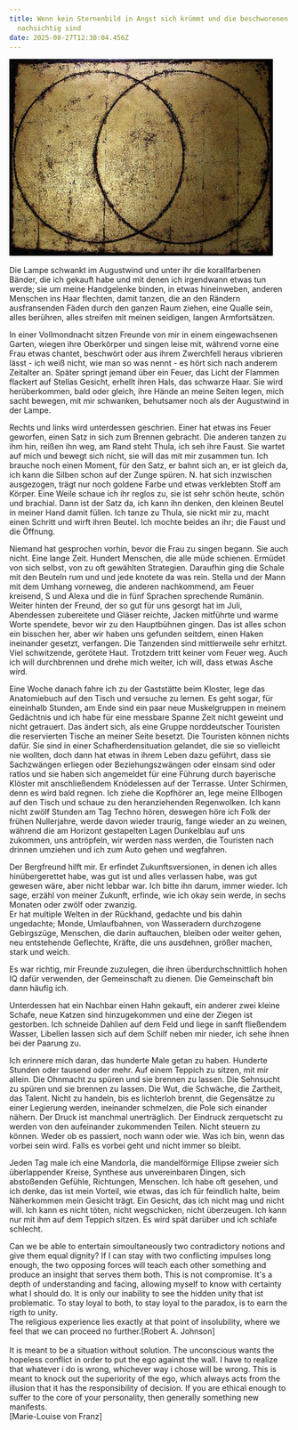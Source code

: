 ```yaml
---
title: Wenn kein Sternenbild in Angst sich krümmt und die beschworenen Geister
  nachsichtig sind
date: 2025-08-27T12:30:04.456Z
---
```

![](/uploads/mandorla.jpeg)

Die Lampe schwankt im Augustwind und unter ihr die korallfarbenen Bänder, die ich gekauft habe und mit denen ich irgendwann etwas tun werde; sie um meine Handgelenke binden, in etwas hineinweben, anderen Menschen ins Haar flechten, damit tanzen, die an den Rändern ausfransenden Fäden durch den ganzen Raum ziehen, eine Qualle sein, alles berühren, alles streifen mit meinen seidigen, langen Armfortsätzen.

In einer Vollmondnacht sitzen Freunde von mir in einem eingewachsenen Garten, wiegen ihre Oberkörper und singen leise mit, während vorne eine Frau etwas chantet, beschwört oder aus ihrem Zwerchfell heraus vibrieren lässt - ich weiß nicht, wie man so was nennt - es hört sich nach anderem Zeitalter an. Später springt jemand über ein Feuer, das Licht der Flammen flackert auf Stellas Gesicht, erhellt ihren Hals, das schwarze Haar. Sie wird herüberkommen, bald oder gleich, ihre Hände an meine Seiten legen, mich sacht bewegen, mit mir schwanken, behutsamer noch als der Augustwind in der Lampe.

Rechts und links wird unterdessen geschrien. Einer hat etwas ins Feuer geworfen, einen Satz in sich zum Brennen gebracht. Die anderen tanzen zu ihm hin, reißen ihn weg, am Rand steht Thula, ich seh ihre Faust. Sie wartet auf mich und bewegt sich nicht, sie will das mit mir zusammen tun. Ich brauche noch einen Moment, für den Satz, er bahnt sich an, er ist gleich da, ich kann die Silben schon auf der Zunge spüren. N. hat sich inzwischen ausgezogen, trägt nur noch goldene Farbe und etwas verklebten Stoff am Körper. Eine Weile schaue ich ihr reglos zu, sie ist sehr schön heute, schön und brachial. Dann ist der Satz da, ich kann ihn denken, den kleinen Beutel in meiner Hand damit füllen. Ich tanze zu Thula, sie nickt mir zu, macht einen Schritt und wirft ihren Beutel. Ich mochte beides an ihr; die Faust und die Öffnung.

Niemand hat gesprochen vorhin, bevor die Frau zu singen begann. Sie auch nicht. Eine lange Zeit. Hundert Menschen, die alle müde schienen. Ermüdet von sich selbst, von zu oft gewählten Strategien. Daraufhin ging die Schale mit den Beuteln rum und und jede knotete da was rein. Stella und der Mann mit dem Umhang vorneweg, die anderen nachkommend, am Feuer kreisend, S und Alexa und die in fünf Sprachen sprechende Rumänin. Weiter hinten der Freund, der so gut für uns gesorgt hat im Juli, Abendessen zubereitete und Gläser reichte, Jacken mitführte und warme Worte spendete, bevor wir zu den Hauptbühnen gingen. Das ist alles schon ein bisschen her, aber wir haben uns gefunden seitdem, einen Haken ineinander gesetzt, verfangen. Die Tanzenden sind mittlerweile sehr erhitzt. Viel schwitzende, gerötete Haut. Trotzdem tritt keiner vom Feuer weg. Auch ich will durchbrennen und drehe mich weiter, ich will, dass etwas Asche wird.

Eine Woche danach fahre ich zu der Gaststätte beim Kloster, lege das Anatomiebuch auf den Tisch und versuche zu lernen. Es geht sogar, für eineinhalb Stunden, am Ende sind ein paar neue Muskelgruppen in meinem Gedächtnis und ich habe für eine messbare Spanne Zeit nicht geweint und nicht getrauert. Das ändert sich, als eine Gruppe norddeutscher Touristen die reservierten Tische an meiner Seite besetzt. Die Touristen können nichts dafür. Sie sind in einer Schafherdensituation gelandet, die sie so vielleicht nie wollten, doch dann hat etwas in ihrem Leben dazu geführt, dass sie Sachzwängen erliegen oder Beziehungszwängen oder einsam sind oder ratlos und sie haben sich angemeldet für eine Führung durch bayerische Klöster mit anschließendem Knödelessen auf der Terrasse. Unter Schirmen, denn es wird bald regnen. Ich ziehe die Kopfhörer an, lege meine Ellbogen auf den Tisch und schaue zu den heranziehenden Regenwolken. Ich kann nicht zwölf Stunden am Tag Techno hören, deswegen höre ich Folk der frühen Nullerjahre, werde davon wieder traurig, fange wieder an zu weinen, während die am Horizont gestapelten Lagen Dunkelblau auf uns zukommen, uns antröpfeln, wir werden nass werden, die Touristen nach drinnen umziehen und ich zum Auto gehen und wegfahren.

Der Bergfreund hilft mir. Er erfindet Zukunftsversionen, in denen ich alles hinübergerettet habe, was gut ist und alles verlassen habe, was gut gewesen wäre, aber nicht lebbar war. Ich bitte ihn darum, immer wieder. Ich sage, erzähl von meiner Zukunft, erfinde, wie ich okay sein werde, in sechs Monaten oder zwölf oder zwanzig.\
Er hat multiple Welten in der Rückhand, gedachte und bis dahin ungedachte; Monde, Umlaufbahnen, von Wasseradern durchzogene Gebirgszüge, Menschen, die darin auftauchen, bleiben oder weiter gehen, neu entstehende Geflechte, Kräfte, die uns ausdehnen, größer machen, stark und weich.

Es war richtig, mir Freunde zuzulegen, die ihren überdurchschnittlich hohen IQ dafür verwenden, der Gemeinschaft zu dienen. Die Gemeinschaft bin dann häufig ich.

Unterdessen hat ein Nachbar einen Hahn gekauft, ein anderer zwei kleine Schafe, neue Katzen sind hinzugekommen und eine der Ziegen ist gestorben. Ich schneide Dahlien auf dem Feld und liege in sanft fließendem Wasser, Libellen lassen sich auf dem Schilf neben mir nieder, ich sehe ihnen bei der Paarung zu.

Ich erinnere mich daran, das hunderte Male getan zu haben. Hunderte Stunden oder tausend oder mehr. Auf einem Teppich zu sitzen, mit mir allein. Die Ohnmacht zu spüren und sie brennen zu lassen. Die Sehnsucht zu spüren und sie brennen zu lassen. Die Wut, die Schwäche, die Zartheit, das Talent. Nicht zu handeln, bis es lichterloh brennt, die Gegensätze zu einer Legierung werden, ineinander schmelzen, die Pole sich einander nähern. Der Druck ist manchmal unerträglich. Der Eindruck zerquetscht zu werden von den aufeinander zukommenden Teilen. Nicht steuern zu können. Weder ob es passiert, noch wann oder wie. Was ich bin, wenn das vorbei sein wird. Falls es vorbei geht und nicht immer so bleibt.

Jeden Tag male ich eine Mandorla, die mandelförmige Ellipse zweier sich überlappender Kreise, Synthese aus unvereinbaren Dingen, sich abstoßenden Gefühle, Richtungen, Menschen. Ich habe oft gesehen, und ich denke, das ist mein Vorteil, wie etwas, das ich für feindlich halte, beim Näherkommen mein Gesicht trägt. Ein Gesicht, das ich nicht mag und nicht will. Ich kann es nicht töten, nicht wegschicken, nicht überzeugen. Ich kann nur mit ihm auf dem Teppich sitzen. Es wird spät darüber und ich schlafe schlecht. 

Can we be able to entertain simoultaneously two contradictory notions and give them equal dignity? If I can stay with two conflicting impulses long enough, the two opposing forces will teach each other something and produce an insight that serves them both. This is not compromise. It's a depth of understanding and facing, allowing myself to know with certainty what I should do. It is only our inability to see the hidden unity that ist problematic. To stay loyal to both, to stay loyal to the paradox, is to earn the rigth to unity.\
The religious experience lies exactly at that point of insolubility, where we feel that we can proceed no further.\[Robert A. Johnson]\
\
It is meant to be a situation without solution. The unconscious wants the hopeless conflict in order to put the ego against the wall. I have to realize that whatever i do is wrong, whichever way i chose will be wrong. This is meant to knock out the superiority of the ego, which always acts from the illusion that it has the responsibility of decision. If you are ethical enough to suffer to the core of your personality, then generally something new manifests.\
\[Marie-Louise von Franz]